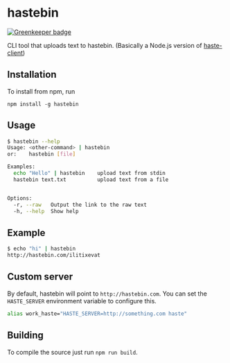 # hastebin

[![Greenkeeper badge](https://badges.greenkeeper.io/rahatarmanahmed/hastebin.svg)](https://greenkeeper.io/)

CLI tool that uploads text to hastebin. (Basically a Node.js version of [haste-client](https://github.com/seejohnrun/haste-client))

## Installation

To install from npm, run

`npm install -g hastebin`

## Usage

```sh
$ hastebin --help
Usage: <other-command> | hastebin
or:    hastebin [file]

Examples:
  echo "Hello" | hastebin    upload text from stdin
  hastebin text.txt          upload text from a file


Options:
  -r, --raw   Output the link to the raw text
  -h, --help  Show help                      

```

## Example

```sh
$ echo "hi" | hastebin
http://hastebin.com/ilitixevat
```

## Custom server

By default, hastebin will point to `http://hastebin.com`. You can set the `HASTE_SERVER` environment variable to configure this.

```sh
alias work_haste="HASTE_SERVER=http://something.com haste"
```

## Building

To compile the source just run `npm run build`.

